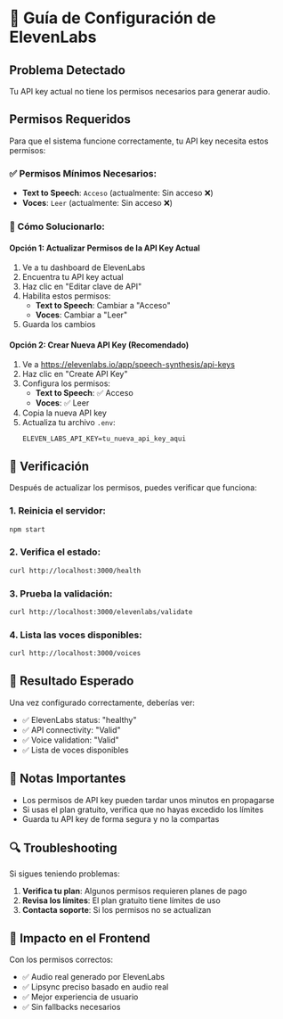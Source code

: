 # 🔧 Guía de Configuración de ElevenLabs

## Problema Detectado
Tu API key actual no tiene los permisos necesarios para generar audio.

## Permisos Requeridos

Para que el sistema funcione correctamente, tu API key necesita estos permisos:

### ✅ Permisos Mínimos Necesarios:
- **Text to Speech**: `Acceso` (actualmente: Sin acceso ❌)
- **Voces**: `Leer` (actualmente: Sin acceso ❌)

### 🔧 Cómo Solucionarlo:

#### Opción 1: Actualizar Permisos de la API Key Actual
1. Ve a tu dashboard de ElevenLabs
2. Encuentra tu API key actual
3. Haz clic en "Editar clave de API"
4. Habilita estos permisos:
   - **Text to Speech**: Cambiar a "Acceso"
   - **Voces**: Cambiar a "Leer"
5. Guarda los cambios

#### Opción 2: Crear Nueva API Key (Recomendado)
1. Ve a https://elevenlabs.io/app/speech-synthesis/api-keys
2. Haz clic en "Create API Key"
3. Configura los permisos:
   - **Text to Speech**: ✅ Acceso
   - **Voces**: ✅ Leer
4. Copia la nueva API key
5. Actualiza tu archivo `.env`:
   ```
   ELEVEN_LABS_API_KEY=tu_nueva_api_key_aqui
   ```

## 🧪 Verificación

Después de actualizar los permisos, puedes verificar que funciona:

### 1. Reinicia el servidor:
```bash
npm start
```

### 2. Verifica el estado:
```bash
curl http://localhost:3000/health
```

### 3. Prueba la validación:
```bash
curl http://localhost:3000/elevenlabs/validate
```

### 4. Lista las voces disponibles:
```bash
curl http://localhost:3000/voices
```

## 🎯 Resultado Esperado

Una vez configurado correctamente, deberías ver:
- ✅ ElevenLabs status: "healthy"
- ✅ API connectivity: "Valid"
- ✅ Voice validation: "Valid"
- ✅ Lista de voces disponibles

## 🚨 Notas Importantes

- Los permisos de API key pueden tardar unos minutos en propagarse
- Si usas el plan gratuito, verifica que no hayas excedido los límites
- Guarda tu API key de forma segura y no la compartas

## 🔍 Troubleshooting

Si sigues teniendo problemas:

1. **Verifica tu plan**: Algunos permisos requieren planes de pago
2. **Revisa los límites**: El plan gratuito tiene límites de uso
3. **Contacta soporte**: Si los permisos no se actualizan

## 📱 Impacto en el Frontend

Con los permisos correctos:
- ✅ Audio real generado por ElevenLabs
- ✅ Lipsync preciso basado en audio real
- ✅ Mejor experiencia de usuario
- ✅ Sin fallbacks necesarios
